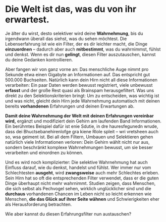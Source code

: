 # Die Welt ist das, was du von ihr erwartest.

Je älter du wirst, desto selektiver wird deine **Wahrnehmung**, bis du irgendwann überall das siehst, was du sehen möchtest. Die Lebenserfahrung ist wie ein Filter, der es dir leichter macht, die Dinge **einzuordnen** – dadurch aber auch **mitbestimmt**, was du wahrnimmst, fühlst und denkst. Wenn es dir nun **gelingt**, diesen Filter auszutauschen, kannst du deine Gedanken kontrollieren.

Aber fangen wir von ganz vorne an: Das menschliche Auge nimmt pro Sekunde etwa einen Gigabyte an Informationen auf. Das entspricht gut 500.000 Buchseiten. Natürlich kann dein Hirn nicht all diese Informationen verarbeiten: Ein paar Daten werden bewusst registriert, viele unbewusst **erfasst** und der große Rest quasi als Brainspam herausgefiltert. Was uns direkt zu den Selektionskriterien bringt: Um zu entscheiden, was wichtig ist und was nicht, gleicht dein Hirn jede Wahrnehmung automatisch mit deinen bereits **vorhandenen** Erfahrungen und deinen Erwartungen ab.

**Damit deine Wahrnehmung der Welt mit deinen Erfahrungen vereinbar wird,** ergänzt und modifiziert dein Gehirn am laufenden Band Informationen. Ein berühmtes Beispiel dafür ist enie Sdutie, in dre hauresfegunedn wrude, dass dei Bhuctsebanehirenlofge gra kiene Rlole spleit – wri vretsheen auch so, wsa geiment ist. Bei all dem Filtern, Umbauen und Selektieren gehen natürlich viele Informationen verloren: Dein Gehirn wählt nicht nur aus, sondern beschränkt komplexe Wahrnehmungen bewusst, um sie besser verarbeiten und einordnen zu können.

Und es wird noch komplizierter: Die selektive Wahrnehmung hat auch Einfluss darauf, wie du denkst, handelst und fühlst. Wer immer nur vom Schlechtesten **ausgeht**, wird **zwangsweise** auch mehr Schlechtes erleben. Sein Hirn hat so oft die entsprechenden Filter verwendet, dass er die guten Dinge überhaupt nicht mehr wahrnimmt. Studien zeigen, dass Menschen, die sich selbst als Pechvogel sehen, wirklich unglücklicher sind und die **durchaus** vorhandenen Chancen im Leben nicht so leicht erkennen wie Menschen, **die das Glück auf ihrer Seite wähnen** und Schwierigkeiten eher als Herausforderung betrachten.

Wie aber kannst du diesen Erfahrungsfilter nun austauschen?
